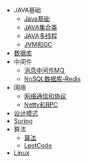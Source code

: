 * JAVA基础
	* [Java基础](/java/)
	* [JAVA集合类](/collection/) 
	* [JAVA多线程](/gc/)
	* [JVM和GC](/gc/)
* [数据库](/database/)
* 中间件
	* [消息中间件MQ](/mq/)
	* [NoSQL数据库-Redis](/redis/)
* 网络
	* [网络通信和协议](/network/)
	* [Netty和RPC](/netty/)
* [设计模式](/design/)
* [Spring](/spring/)
* 算法
	* [算法](/algorithm/)
	* [LeetCode](/leetcode/)
* [Linux](/linux/)







